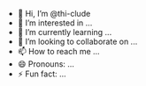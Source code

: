 - 👋 Hi, I’m @thi-clude
- 👀 I’m interested in ...
- 🌱 I’m currently learning ...
- 💞️ I’m looking to collaborate on ...
- 📫 How to reach me ...
- 😄 Pronouns: ...
- ⚡ Fun fact: ...

<!---
thi-clude/thi-clude is a ✨ special ✨ repository because its `README.md` (this file) appears on your GitHub profile.
You can click the Preview link to take a look at your changes.
--->
